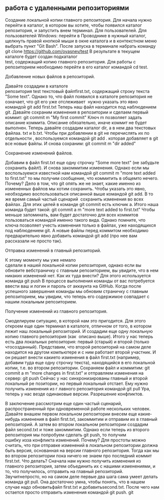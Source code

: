 ## работа с удаленными репозиториями 

Создание локальной копии главного репозитория.
Для начала нужно перейти в каталог, в котором вы хотите, 
чтобы появился каталог репозитория, и запустить внем терминал. 
Для пользователей. Для пользователей Windows: перейти в
Проводнике в нужный каталог, щелкнуть правой кнопкой мыши в 
окне каталога и в контекстном меню выбрать пункт "Git Bash". 
После запуска в терминале набрать команду 
    git clone https://github.com/oyasnev/test 
В результате в текущем каталоге будет создан подкаталог                    
test, содержащий копию главного репозитория. Для работы 
с репозиторием необходимо перейти в его каталог командой cd test.

Добавление новых файлов в репозиторий.

Давайте создадим в каталоге          
репозитория test текстовый файлfirst.txt, содержащий
строку текста "Some text". Однако то, что файл появился в 
каталоге репозитория не означает, что git его
уже отслеживает ­ нужно указать это явно командой 
    git add first.txt 
Теперь наш файл находится под наблюдением git. Давайте 
сохраним изменения в репозитории и сделаем первый коммит: 
    git commit ­m "My first commit" 
Ключ ­m позволяет задать описание коммита. Описание обязательно,
иначе коммит не будет выполнен. 
Теперь давайте создадим каталог dir, а в нем два текстовых файлаa.
txt и b.txt. Чтобы при добавлении в git не перечислять их по отдельности                      ,
воспользуемся командой  git add .
которая добавляет в git все новые файлы. И снова сохраним: 
    git commit ­m "dir added"

Сохранение изменений файлов. 

Добавим в файл first.txt еще одну строчку
"Some more text" (не забудьте сохранить файл!). 
И снова закоммитим изменения.
Однако если мы воспользуемся известной нам командой
    git commit ­m "more text added to first.txt"
то мы получим сообщение, что коммитить в общем­то нечего. 
Почему? Дело в том, что git опять же не знает, 
какие именно из измененных файлов мы хотим сохранить.
Чтобы указать это явно, необходимо воспользоваться 
описанной выше командой git add. В то же время самый 
частый сценарий ­ сохранить изменения во всех
файлах. Для этих целей в команде git commit есть ключик ­a. 
Итого наша команда будет такой: 
    git commit ­a ­m "more text added to first.txt"
Чтобы меньше запоминать, вам будет достаточно для всех 
коммитов пользоваться командой именно такого вида. 
Однако помните, что ключa позволяет учесть изменения 
только в файлах, уже находящихся под наблюдением git. 
А новые файлы перед коммитом необходимо предварительно 
явно добавить командой git add (про нее вам рассказали не
просто так). 

Отправка изменений в главный репозиторий. 

К этому моменту мы уже немало              
сделали в нашей локальной копии репозитория, 
однако если вы обновите веб­страничку с главным
репозиторием, вы увидите, что в нем никаких изменений
нет. Как их туда внести? Для этого используется команда 
    git push
В процессе выполнения команды от вас потребуется ввести ваш 
и логин и пароль от аккаунта на GitHub. Когда после успешного 
завершения команды мы обновим страничку с главным репозиторием, 
мы увидим, что теперь его содержимое совпадает с нашим локальным репозиторием. 

Получение изменений из главного репозитория.

Смоделируем ситуацию, в которой нам это пригодится. 
Для этого откроем еще один терминал в каталоге,
отличном от того, в котором лежит наш локальный репозиторий. 
И создадим еще одну локальную копию главного репозитория 
(как ­ описано выше). Итого у нас теперь есть два локальных 
репозитория: 
первый (старый) и второй (только чтосозданный). 
Представим, что второй репозиторий на самом деле находится на
другом компьютере и с ним работает второй участник. И он 
решает внести какие­то изменения в файл first.txt 
(например, добавим туда еще одну строчку текста),
находящийся в его локальной копии, т.е. во втором репозитории. 
Сохраняем файл и коммитим: 
    git commit ­a ­m "more changes in first.txt"
и отправляем изменения на сервер: 
    git push
Сейчас у нас синхронизированы главный и второй локальный ре                     позитории, но
первый локальный отстает. Ему нужно получить изменения из г                   лавного
репозитория командой 
    git pull
Ура, теперь у нас везде одинаковые версии. 
Разрешение конфликтов. 

В заключение рассмотрим еще один частый сценарий,                
распространенный при одновременной работе нескольких 
человек. Давайте внашем первом локальном репозитории 
внесем еще какие­нибудь изменения в файл
first.txt, закоммитим и отправим их в главный репозиторий. 
А затем во втором локальном репозитории создадим файл 
second.txt и тоже закоммитим. Однако если теперь из второго 
репозитория мы попробуем сделать git push, то получим      
ошибку из­за конфликта изменений. Почему? Для простоты 
можно считать, что при отправке изменений в локальном 
репозитории должна быть версия, основанная на
версии главного репозитория. Тогда как мы во втором 
репозитории пока ничего не знаем про последний коммит 
first.txt. Что делать? Сначала нам нужно
получить изменения из главного репозитория, затем 
объединить их с нашими изменениями, и то, что получилось, 
отправить на главный репозиторий. Звучитнепросто, но на 
самом деле первые два шага сама умеет делать команда 
git pull. Она достаточно умна, чтобы понять, что в нашем 
случае надо обновитьфайл first.txt и добавитьsecond.txt. 
После чего нам остается просто отправить изменения 
командой git push. git